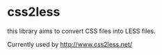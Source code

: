 css2less
========

this library aims to convert CSS files into LESS files.

Currently used by http://www.css2less.net/
